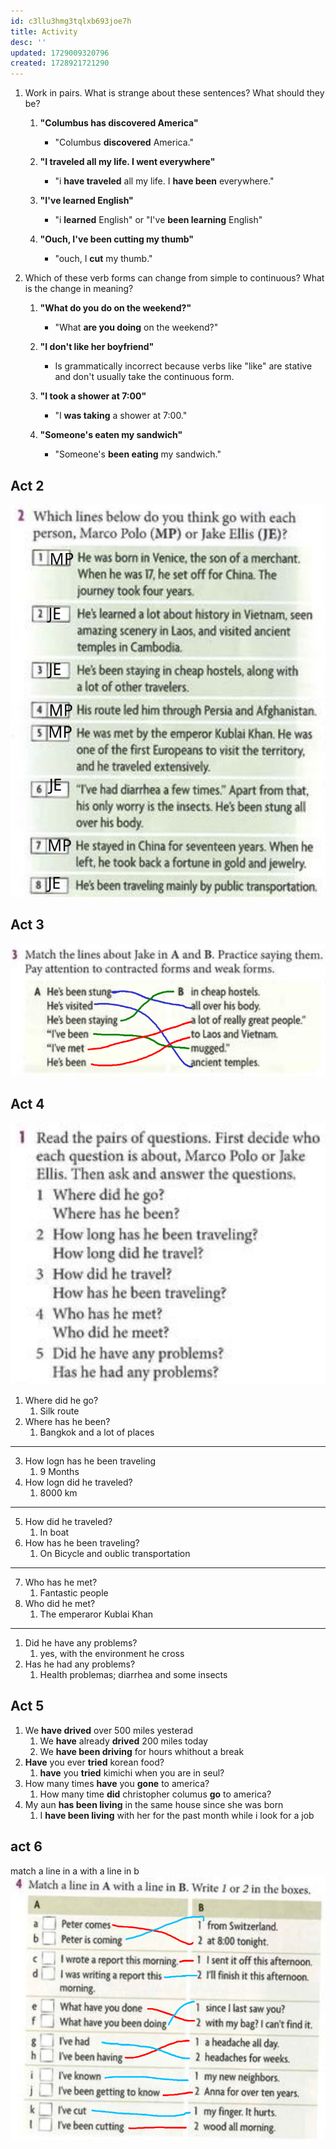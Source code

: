 ```yaml
---
id: c3llu3hmg3tqlxb693joe7h
title: Activity
desc: ''
updated: 1729009320796
created: 1728921721290
---
```

1. Work in pairs. What is strange about these sentences? What should they be?
   1. **"Columbus has discovered America"**  
      - "Columbus **discovered** America."
   
   2. **"I traveled all my life. I went everywhere"**  
      - "i **have traveled** all my life. I **have been** everywhere."
   
   3. **"I've learned English"**  
      - "i **learned** English" or "I've **been learning** English"
   
   4. **"Ouch, I've been cutting my thumb"** 
      - "ouch, I **cut** my thumb."

2. Which of these verb forms can change from simple to continuous? What is the change in meaning?
   
   1. **"What do you do on the weekend?"**  
      - "What **are you doing** on the weekend?"
   
   2. **"I don't like her boyfriend"**  
      - Is grammatically incorrect because verbs like "like" are stative and don't usually take the continuous form.
   
   3. **"I took a shower at 7:00"**  
      - "I **was taking** a shower at 7:00."  
   
   4. **"Someone's eaten my sandwich"**  
      - "Someone's **been eating** my sandwich."

## Act 2
![alt text](image-8.png)

## Act 3
![alt text](image-9.png)

## Act 4
![alt text](image-10.png)

1. Where did he go?
   1. Silk route
2. Where has he been?
   1. Bangkok and a lot of places
---
3. How logn has he been traveling
   1. 9 Months
4. How logn did he traveled?
   1. 8000 km
---
5. How did he traveled?
   1. In boat
6. How has he been traveling?
   1. On Bicycle and oublic transportation
---
7. Who has he met?
   1. Fantastic people
8. Who did he met?
   1. The emperaror Kublai Khan
---
1.  Did he have any problems?
    1.  yes, with the environment he cross
2. Has he had any problems?
    1.  Health problemas; diarrhea and some insects

## Act 5
1. We **have drived** over 500 miles yesterad
   1. We **have** already **drived** 200 miles today
   2. We **have been driving** for hours whithout a break
2. **Have** you ever **tried** korean food?
   1. **have** you **tried** kimichi when you are in seul?
3. How many times **have** you **gone** to america?
   1. How many time **did** christopher columus **go** to america?
4. My aun **has been living**  in the same house since she was born
   1. I **have been living** with her for the past month while i look for a job

## act 6
match a line in a with a line in b
![alt text](image-11.png)